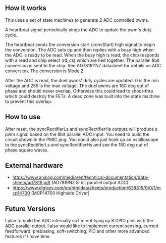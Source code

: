 <!---

This file is used to generate your project datasheet. Please fill in the information below and delete any unused
sections.

You can also include images in this folder and reference them in the markdown. Each image must be less than
512 kb in size, and the combined size of all images must be less than 1 MB.
-->

## How it works

This uses a set of state machines to generate 2 ADC controlled pwms. 
      
A heartbeat signal periodically pings the ADC to update the pwm's duty cycle. 

The heartbeat sends the conversion start (convStart) high signal to begin the conversion. The ADC sets up 
and then replies with a busy high when the ADC is ready to be read. When the busy high is read, the chip responds with a read and chip select 
(rd_cs) which are tied together. The parallel 8bit conversion is sent to the chip. See AD7819YNZ datasheet for details on ADC conversion. The
conversion is Mode 2.

After the ADC is read, the duel pwms' duty cycles are updated. 0 is the min voltage and 255 is the max voltage. The duel pwms are 180 deg out of
phase and should never overlap. Otherwise this could lead to shoot-thru which could destroy the FETs. A dead zone was built into the state machine 
to prevent this overlap.

## How to use

After reset, the syncRectifierLs and syncRectifierHs outputs will produce a pwm signal based on the 8bit parallel ADC input.
You need to build the circuit shown in the PMIC.png. You could also just hook up an oscilloscope to 
the syncRectifierLs and syncRectifierHs and see the 180 deg out of phase square waves.

## External hardware

- <https://www.analog.com/media/en/technical-documentation/data-sheets/ad7819.pdf> (AD7819NZ 8-bit parallel output ADC)
- <https://www.digikey.com/en/htmldatasheets/production/638815/0/0/1/mcp14700> (MCP14700 Highside Driver)

## Future Versions

I plan to build the ADC internally so I'm not tying up 8 GPIO pins with the ADC parallel output. I also would like to implement current sensing, 
current feedforward, prebiasing, soft-switching, PID and other more advanced features if I have time.
